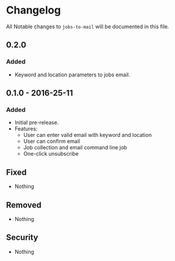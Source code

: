 # Changelog
All Notable changes to `jobs-to-mail` will be documented in this file.

## 0.2.0

### Added
- Keyword and location parameters to jobs email.

## 0.1.0 - 2016-25-11

### Added
- Initial pre-release.
- Features:
    - User can enter valid email with keyword and location
    - User can confirm email
    - Job collection and email command line job
    - One-click unsubscribe

## Fixed
- Nothing

## Removed
- Nothing

## Security
- Nothing
